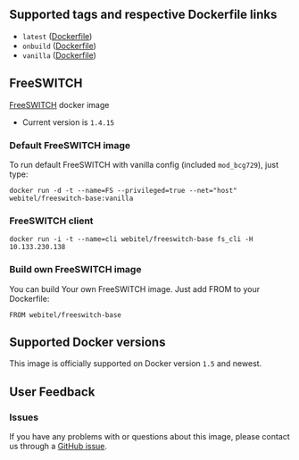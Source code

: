 ## Supported tags and respective Dockerfile links

- `latest` ([Dockerfile](https://github.com/webitel/docker-freeswitch/blob/master/Dockerfile))
- `onbuild` ([Dockerfile](https://github.com/webitel/docker-freeswitch/blob/onbuild/Dockerfile))
- `vanilla` ([Dockerfile](https://github.com/webitel/docker-freeswitch/blob/vanilla/Dockerfile))

## FreeSWITCH

[FreeSWITCH](http://www.freeswitch.org/) docker image

- Current version is `1.4.15`

### Default FreeSWITCH image

To run default FreeSWITCH with vanilla config (included `mod_bcg729`), just type:

	docker run -d -t --name=FS --privileged=true --net="host" webitel/freeswitch-base:vanilla

### FreeSWITCH client
	
	docker run -i -t --name=cli webitel/freeswitch-base fs_cli -H 10.133.230.138

### Build own FreeSWITCH image

You can build Your own FreeSWITCH image. Just add FROM to your Dockerfile:

	FROM webitel/freeswitch-base

## Supported Docker versions

This image is officially supported on Docker version `1.5` and newest.

## User Feedback

### Issues
If you have any problems with or questions about this image, please contact us through a [GitHub issue](https://github.com/webitel/docker-freeswitch/issues).
